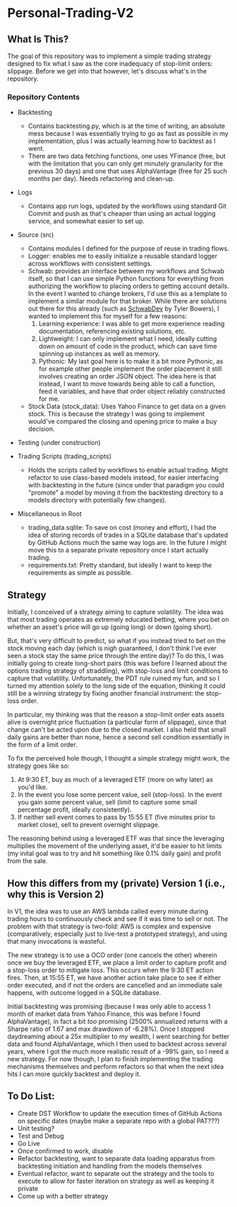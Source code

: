 # Personal-Trading-V2

## What Is This?
The goal of this repository was to implement a simple trading strategy designed to fix what I saw as the core inadequacy of stop-limit orders: slippage.  Before we get into that however, let's discuss what's in the repository.

### Repository Contents
- Backtesting
    - Contains backtesting.py, which is at the time of writing, an absolute mess because I was essentially trying to go as fast as possible in my implementation, plus I was actually learning how to backtest as I went.
    - There are two data fetching functions, one uses YFinance (free, but with the limitation that you can only get minutely granularity for the previous 30 days) and one that uses AlphaVantage (free for 25 such months per day).  Needs refactoring and clean-up.
- Logs
    - Contains app run logs, updated by the workflows using standard Git Commit and push as that's cheaper than using an actual logging service, and somewhat easier to set up.
- Source (src)
    - Contains modules I defined for the purpose of reuse in trading flows.
    - Logger: enables me to easily initialize a reusable standard logger across workflows with consistent settings.
     - Schwab: provides an interface between my workflows and Schwab itself, so that I can use simple Python functions for everything from authorizing the workflow to placing orders to getting account details.  In the event I wanted to change brokers, I'd use this as a template to implement a similar module for that broker.  While there are solutions out there for this already (such as [SchwabDev](https://github.com/tylerebowers/Schwab-API-Python/blob/main/README.md) by Tyler Bowers), I wanted to implement this for myself for a few reasons:
        1. Learning experience: I was able to get more experience reading documentation, referencing existing solutions, etc.
        2. Lightweight: I can only implement what I need, ideally cutting down on amount of code in the product, which can save time spinning up instances as well as memory.
        3. Pythonic:  My last goal here is to make it a bit more Pythonic, as for example other people implement the order placement it still involves creating an order JSON object.  The idea here is that instead, I want to move towards being able to call a function, feed it variables, and have that order object reliably constructed for me.
    - Stock Data (stock_data):  Uses Yahoo Finance to get data on a given stock.  This is because the strategy I was going to implement would've compared the closing and opening price to make a buy decision.

- Testing (under construction)
- Trading Scripts (trading_scripts)
    - Holds the scripts called by workflows to enable actual trading.  Might refactor to use class-based models instead, for easier interfacing with backtesting in the future (since under that paradigm you could "promote" a model by moving it from the backtesting directory to a models directory with potentially few changes).
- Miscellaneous in Root
    - trading_data.sqlite:  To save on cost (money and effort), I had the idea of storing records of trades in a SQLite database that's updated by GitHub Actions much the same way logs are.  In the future I might move this to a separate private repository once I start actually trading.
    - requirements.txt: Pretty standard, but ideally I want to keep the requirements as simple as possible.

## Strategy

Initially, I conceived of a strategy aiming to capture volatility.  The idea was that most trading operates as extremely educated betting, where you bet on whether an asset's price will go up (going long) or down (going short).  

But, that's very difficult to predict, so what if you instead tried to bet on the stock moving each day (which is nigh guaranteed, I don't think I've ever seen a stock stay the same price through the entire day)?  To do this, I was initially going to create long-short pairs (this was before I learned about the options trading strategy of straddling), with stop-loss and limit conditions to capture that volatility.  Unfortunately, the PDT rule ruined my fun, and so I turned my attention solely to the long side of the equation, thinking it could still be a winning strategy by fixing another financial instrument:  the stop-loss order.

In particular, my thinking was that the reason a stop-limit order eats assets alive is overnight price fluctuation (a particular form of slippage), since that change can't be acted upon due to the closed market.  I also held that small daily gains are better than none, hence a second sell condition essentially in the form of a limit order.

To fix the perceived hole though, I thought a simple strategy might work, the strategy goes like so:
1. At 9:30 ET, buy as much of a leveraged ETF (more on why later) as you'd like.
2. In the event you lose some percent value, sell (stop-loss).  In the event you gain some percent value, sell (limit to capture some small percentage profit, ideally consistently).
3. If neither sell event comes to pass by 15:55 ET (five minutes prior to market close), sell to prevent overnight slippage.

The reasoning behind using a leveraged ETF was that since the leveraging multiplies the movement of the underlying asset, it'd be easier to hit limits (my inital goal was to try and hit something like 0.1% daily gain) and profit from the sale.
 
## How this differs from my (private) Version 1 (i.e., why this is Version 2)
In V1, the idea was to use an AWS lambda called every minute during trading hours to continuously check and see if it was time to sell or not.
The problem with that strategy is two-fold:  AWS is complex and expensive (comparatively, especially just to live-test a prototyped strategy), and using that many invocations is wasteful.

The new strategy is to use a OCO order (one cancels the other) wherein once we buy the leveraged ETF, we place a limit order to capture profit and a stop-loss order to mitigate loss.  This occurs when the 9:30 ET action fires.  Then, at 15:55 ET, we have another action take place to see if either order executed, and if not the orders are cancelled and an immediate sale happens, with outcome logged in a SQLite database.

Initial backtesting was promising (because I was only able to access 1 month of market data from Yahoo Finance, this was before I found AlphaVantage), in fact a bit <i>too</i> promising (2500% annualized returns with a Sharpe ratio of 1.67 and max drawdown of -6.28%).  Once I stopped daydreaming about a 25x multiplier to my wealth, I went searching for better data and found AlphaVantage, which I then used to backtest across several years, where I got the much more realistic result of a -99% gain, so I need a new strategy.  For now though, I plan to finish implementing the trading mechanisms themselves and perform refactors so that when the next idea hits I can more quickly backtest and deploy it.

## To Do List:
- Create DST Workflow to update the execution times of GitHub Actions on specific dates (maybe make a separate repo with a global PAT???)
- Unit testing?
- Test and Debug
- Go Live
- Once confirmed to work, disable
- Refactor backtesting, want to separate data loading apparatus from backtesting initiation and handling from the models themselves
- Eventual refactor, want to separate out the strategy and the tools to execute to allow for faster iteration on strategy as well as keeping it private
- Come up with a better strategy
